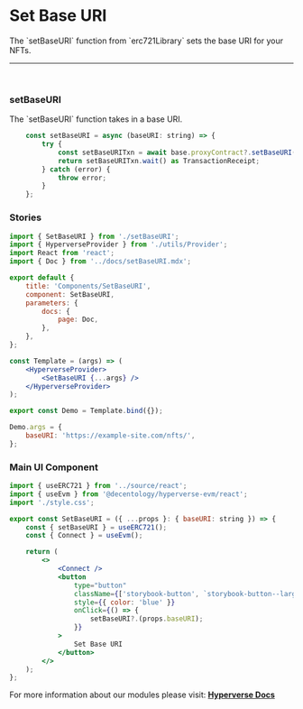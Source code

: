 # Set Base URI

<p> The `setBaseURI` function from `erc721Library` sets the base URI for your NFTs. </p>

---

<br>

### setBaseURI

<p> The `setBaseURI` function takes in a base URI. </p>

```jsx
	const setBaseURI = async (baseURI: string) => {
		try {
			const setBaseURITxn = await base.proxyContract?.setBaseURI(baseURI);
			return setBaseURITxn.wait() as TransactionReceipt;
		} catch (error) {
			throw error;
		}
	};
```

### Stories

```jsx
import { SetBaseURI } from './setBaseURI';
import { HyperverseProvider } from './utils/Provider';
import React from 'react';
import { Doc } from '../docs/setBaseURI.mdx';

export default {
	title: 'Components/SetBaseURI',
	component: SetBaseURI,
	parameters: {
		docs: {
			page: Doc,
		},
	},
};

const Template = (args) => (
	<HyperverseProvider>
		<SetBaseURI {...args} />
	</HyperverseProvider>
);

export const Demo = Template.bind({});

Demo.args = {
	baseURI: 'https://example-site.com/nfts/',
};
```

### Main UI Component

```jsx
import { useERC721 } from '../source/react';
import { useEvm } from '@decentology/hyperverse-evm/react';
import './style.css';

export const SetBaseURI = ({ ...props }: { baseURI: string }) => {
	const { setBaseURI } = useERC721();
	const { Connect } = useEvm();

	return (
		<>
			<Connect />
			<button
				type="button"
				className={['storybook-button', `storybook-button--large`].join(' ')}
				style={{ color: 'blue' }}
				onClick={() => {
					setBaseURI?.(props.baseURI);
				}}
			>
				Set Base URI
			</button>
		</>
	);
};
```

For more information about our modules please visit: [**Hyperverse Docs**](docs.hyperverse.dev)
